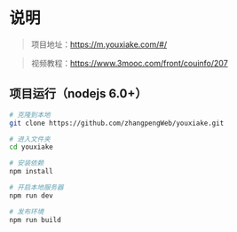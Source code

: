 # 说明

>  项目地址：https://m.youxiake.com/#/

>  视频教程：https://www.3mooc.com/front/couinfo/207


## 项目运行（nodejs 6.0+）
``` bash
# 克隆到本地
git clone https://github.com/zhangpengWeb/youxiake.git

# 进入文件夹
cd youxiake

# 安装依赖
npm install

# 开启本地服务器
npm run dev

# 发布环境
npm run build
```
